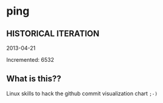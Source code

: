 # ping

## HISTORICAL ITERATION
2013-04-21

Incremented: 6532

## What is this?? 
Linux skills to hack the github commit visualization chart `;-)`
